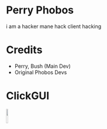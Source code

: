 # Perry Phobos

i am a hacker mane hack client hacking

# Credits

- Perry, Bush (Main Dev)
- Original Phobos Devs 

# ClickGUI

<img src ="https://media.discordapp.net/attachments/909158122990469150/992478597401034833/2022-05-13_15.07.23.png?width=745&height=466" width="10%" height="10%"/>
